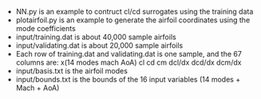 - NN.py is an example to contruct cl/cd surrogates using the training data
- plotairfoil.py is an example to generate the airfoil coordinates using the mode coefficients
- input/training.dat is about 40,000 sample airfoils
- input/validating.dat is about 20,000 sample airfoils
- Each row of training.dat and validating.dat is one sample, and the 67 columns are:
  x(14 modes  mach AoA)  cl    cd     cm     dcl/dx     dcd/dx     dcm/dx
- input/basis.txt is the airfoil modes
- input/bounds.txt is the bounds of the 16 input variables (14 modes + Mach + AoA)

